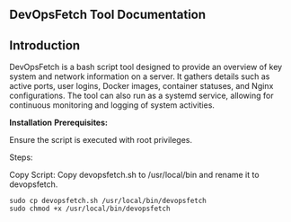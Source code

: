 ## DevOpsFetch Tool Documentation

## Introduction
DevOpsFetch is a bash script tool designed to provide an overview of key system and network information on a server. It gathers details such as active ports, user logins, Docker images, container statuses, and Nginx configurations. The tool can also run as a systemd service, allowing for continuous monitoring and logging of system activities.

**Installation**
**Prerequisites:**

Ensure the script is executed with root privileges.

Steps:

Copy Script: Copy devopsfetch.sh to /usr/local/bin and rename it to devopsfetch.

```
sudo cp devopsfetch.sh /usr/local/bin/devopsfetch
sudo chmod +x /usr/local/bin/devopsfetch

```
